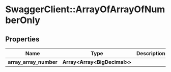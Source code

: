 # SwaggerClient::ArrayOfArrayOfNumberOnly

## Properties
Name | Type | Description | Notes
------------ | ------------- | ------------- | -------------
**array_array_number** | **Array&lt;Array&lt;BigDecimal&gt;&gt;** |  | [optional] 

